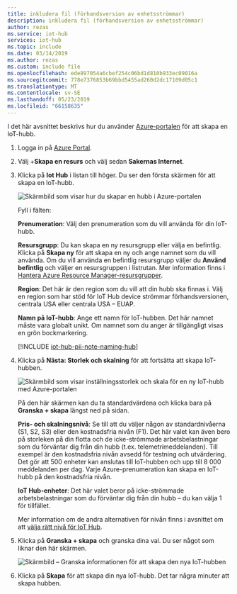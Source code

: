 ```yaml
---
title: inkludera fil (förhandsversion av enhetsströmmar)
description: inkludera fil (förhandsversion av enhetsströmmar)
author: rezas
ms.service: iot-hub
services: iot-hub
ms.topic: include
ms.date: 03/14/2019
ms.author: rezas
ms.custom: include file
ms.openlocfilehash: ede897054a6cbef254c06bd1d810b933ec09016a
ms.sourcegitcommit: 778e7376853b69bbd5455ad260d2dc17109d05c1
ms.translationtype: MT
ms.contentlocale: sv-SE
ms.lasthandoff: 05/23/2019
ms.locfileid: "66158635"
---
```

I det här avsnittet beskrivs hur du använder [Azure-portalen](https://portal.azure.com) för att skapa en IoT-hubb.

1. Logga in på [Azure Portal](https://portal.azure.com).

2. Välj +**Skapa en resurs** och välj sedan **Sakernas Internet**.

3. Klicka på **Iot Hub** i listan till höger. Du ser den första skärmen för att skapa en IoT-hubb.

   ![Skärmbild som visar hur du skapar en hubb i Azure-portalen](./media/iot-hub-include-create-hub-device-streams/iot-hub-creation-01.png)

   Fyll i fälten:

   **Prenumeration**: Välj den prenumeration som du vill använda för din IoT-hubb.

   **Resursgrupp**: Du kan skapa en ny resursgrupp eller välja en befintlig. Klicka på **Skapa ny** för att skapa en ny och ange namnet som du vill använda. Om du vill använda en befintlig resursgrupp väljer du **Använd befintlig** och väljer en resursgruppen i listrutan. Mer information finns i [Hantera Azure Resource Manager-resursgrupper](../articles/azure-resource-manager/manage-resource-groups-portal.md).

   **Region**: Det här är den region som du vill att din hubb ska finnas i. Välj en region som har stöd för IoT Hub device strömmar förhandsversionen, centrala USA eller centrala USA – EUAP.

   **Namn på IoT-hubb**: Ange ett namn för IoT-hubben. Det här namnet måste vara globalt unikt. Om namnet som du anger är tillgängligt visas en grön bockmarkering.

   [!INCLUDE [iot-hub-pii-note-naming-hub](iot-hub-pii-note-naming-hub.md)]

4. Klicka på **Nästa: Storlek och skalning** för att fortsätta att skapa IoT-hubben.

   ![Skärmbild som visar inställningsstorlek och skala för en ny IoT-hubb med Azure-portalen](./media/iot-hub-include-create-hub-device-streams/iot-hub-creation-02.png)

   På den här skärmen kan du ta standardvärdena och klicka bara på **Granska + skapa** längst ned på sidan.

   **Pris- och skalningsnivå**: Se till att du väljer någon av standardnivåerna (S1, S2, S3) eller den kostnadsfria nivån (F1). Det här valet kan även bero på storleken på din flotta och de icke-strömmade arbetsbelastningar som du förväntar dig från din hubb (t.ex. telemetrimeddelanden). Till exempel är den kostnadsfria nivån avsedd för testning och utvärdering. Det gör att 500 enheter kan anslutas till IoT-hubben och upp till 8 000 meddelanden per dag. Varje Azure-prenumeration kan skapa en IoT-hubb på den kostnadsfria nivån. 

   **IoT Hub-enheter**: Det här valet beror på icke-strömmade arbetsbelastningar som du förväntar dig från din hubb – du kan välja 1 för tillfället.

   Mer information om de andra alternativen för nivån finns i avsnittet om att [välja rätt nivå för IoT Hub](../articles/iot-hub/iot-hub-scaling.md).

5. Klicka på **Granska + skapa** och granska dina val. Du ser något som liknar den här skärmen.

   ![Skärmbild – Granska informationen för att skapa den nya IoT-hubben](./media/iot-hub-include-create-hub-device-streams/iot-hub-creation-03.png)

6. Klicka på **Skapa** för att skapa din nya IoT-hubb. Det tar några minuter att skapa hubben.
